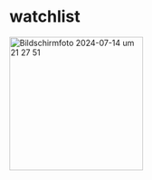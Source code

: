 # watchlist

<img width="236" alt="Bildschirmfoto 2024-07-14 um 21 27 51" src="https://github.com/user-attachments/assets/1511b7f4-b300-4b0b-bc0f-15b24cb32053">
